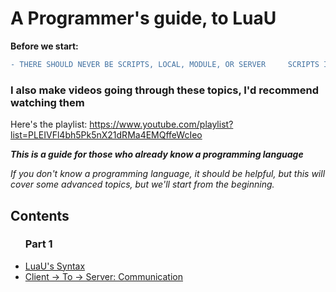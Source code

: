 
# A Programmer's guide, to LuaU


**Before we start:**

```diff
- THERE SHOULD NEVER BE SCRIPTS, LOCAL, MODULE, OR SERVER     SCRIPTS IN WORKSPACE!!!!
```

<h3>I also make videos going through these topics, I'd recommend watching them</h3>

Here's the playlist: 
<a>https://www.youtube.com/playlist?list=PLEIVFl4bh5Pk5nX21dRMa4EMQffeWcIeo</a>

***This is a guide for those who already know a programming language***

*If you don't know a programming language, it should be helpful, but this will cover some advanced topics, but we'll start from the beginning.*

<h2>Contents</h2>

<ul>
<h3>Part 1</h3>
    <li>
    <a href="/Start_Here!/Documentation/Part1/1_Lua's%20Syntax/LuaSyntax.lua">
    LuaU's Syntax</a>
    </li>
    <li>
    <a href="/Start_Here!/Documentation/Part1/2_Client To Server Communication/HowItWorks.lua">
    Client -> To -> Server: Communication</a>
    </li>
</ul>
